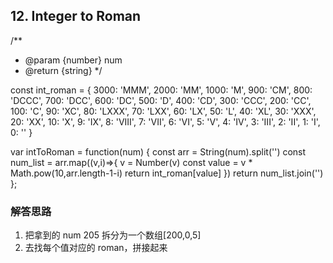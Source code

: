 ## 12. Integer to Roman

/**
 * @param {number} num
 * @return {string}
 */

const int_roman = {
  3000: 'MMM',
  2000: 'MM',
  1000: 'M',
  900: 'CM',
  800: 'DCCC',
  700: 'DCC',
  600: 'DC',
  500: 'D',
  400: 'CD',
  300: 'CCC',
  200: 'CC',
  100: 'C',
  90: 'XC',
  80: 'LXXX',
  70: 'LXX',
  60: 'LX',
  50: 'L',
  40: 'XL',
  30: 'XXX',
  20: 'XX',
  10: 'X',
  9: 'IX',
  8: 'VIII',
  7: 'VII',
  6: 'VI',
  5: 'V',
  4: 'IV',
  3: 'III',
  2: 'II',
  1: 'I',
  0: ''
}

var intToRoman = function(num) {
  const arr = String(num).split('')
  const num_list = arr.map((v,i)=>{
    v = Number(v)
    const value = v * Math.pow(10,arr.length-1-i)
    return int_roman[value]
  })
  return num_list.join('')
};

### 解答思路

1. 把拿到的 num 205 拆分为一个数组[200,0,5]
2. 去找每个值对应的 roman，拼接起来